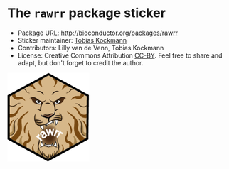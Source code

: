 # The `rawrr` package sticker

* Package URL: http://bioconductor.org/packages/rawrr
* Sticker maintainer: [Tobias Kockmann](https://github.com/tobiasko/)
* Contributors: Lilly van de Venn, Tobias Kockmann
* License: Creative Commons Attribution
  [CC-BY](https://creativecommons.org/licenses/by/2.0/). Feel free to
  share and adapt, but don't forget to credit the author.

<p align = "left">
<img src="./rawrr.png" height="200">
</p>

